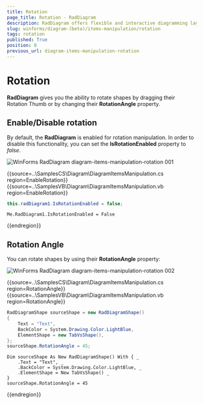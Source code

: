 ```yaml
---
title: Rotation
page_title: Rotation - RadDiagram
description: RadDiagram offers flexible and interactive diagramming layouts for your rich data-visualization applications.
slug: winforms/diagram-(beta)/items-manipulation/rotation
tags: rotation
published: True
position: 0
previous_url: diagram-items-manipulation-rotation
---
```


# Rotation

__RadDiagram__ gives you the ability to rotate shapes by dragging their Rotation Thumb or by changing their __RotationAngle__ property.

## Enable/Disable rotation

By default, the __RadDiagram__ is enabled for rotation manipulation. In order to disable this functionality, you can set the __IsRotationEnabled__ property to *false*.

![WinForms RadDiagram diagram-items-manipulation-rotation 001](images/diagram-items-manipulation-rotation001.png) 

{{source=..\SamplesCS\Diagram\DiagramItemsManipulation.cs region=EnableRotation}} 
{{source=..\SamplesVB\Diagram\DiagramItemsManipulation.vb region=EnableRotation}} 

````C#
this.radDiagram1.IsRotationEnabled = false;

````
````VB.NET
Me.RadDiagram1.IsRotationEnabled = False

````

{{endregion}} 

 
## Rotation Angle

You can rotate shapes by using their __RotationAngle__ property: 

![WinForms RadDiagram diagram-items-manipulation-rotation 002](images/diagram-items-manipulation-rotation002.png) 

{{source=..\SamplesCS\Diagram\DiagramItemsManipulation.cs region=RotationAngle}} 
{{source=..\SamplesVB\Diagram\DiagramItemsManipulation.vb region=RotationAngle}} 

````C#
RadDiagramShape sourceShape = new RadDiagramShape()
{
    Text = "Text",
    BackColor = System.Drawing.Color.LightBlue,
    ElementShape = new TabVsShape(),
};
sourceShape.RotationAngle = 45;

````
````VB.NET
Dim sourceShape As New RadDiagramShape() With { _
    .Text = "Text", _
    .BackColor = System.Drawing.Color.LightBlue, _
    .ElementShape = New TabVsShape() _
}
sourceShape.RotationAngle = 45

````

{{endregion}} 



